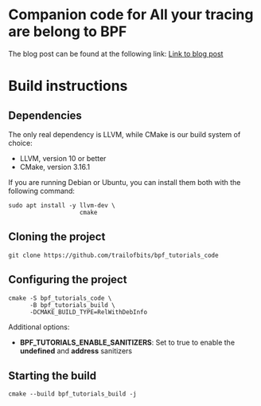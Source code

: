 # Companion code for All your tracing are belong to BPF

The blog post can be found at the following link: [Link to blog post](https://blog.trailofbits.com/2021/11/09/all-your-tracing-are-belong-to-bpf/)

# Build instructions

## Dependencies

The only real dependency is LLVM, while CMake is our build system of choice:

 * LLVM, version 10 or better
 * CMake, version 3.16.1

If you are running Debian or Ubuntu, you can install them both with the following command:

```
sudo apt install -y llvm-dev \
                    cmake
```

## Cloning the project

```
git clone https://github.com/trailofbits/bpf_tutorials_code
```

## Configuring the project

```
cmake -S bpf_tutorials_code \
      -B bpf_tutorials_build \
      -DCMAKE_BUILD_TYPE=RelWithDebInfo
```

Additional options:

 * **BPF_TUTORIALS_ENABLE_SANITIZERS**: Set to true to enable the **undefined** and **address** sanitizers

## Starting the build

```
cmake --build bpf_tutorials_build -j
```
